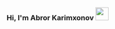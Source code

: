 ### Hi, I'm Abror Karimxonov <img src="https://media.giphy.com/media/hvRICLFzcasrR4ia7z/eiphy.gif" width='30px'/>
